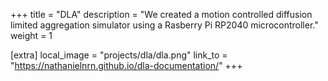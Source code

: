 +++
title = "DLA"
description = "We created a motion controlled diffusion limited aggregation simulator using a Rasberry Pi RP2040 microcontroller."
weight = 1

[extra]
local_image = "projects/dla/dla.png"
link_to = "https://nathanielnrn.github.io/dla-documentation/"
+++


